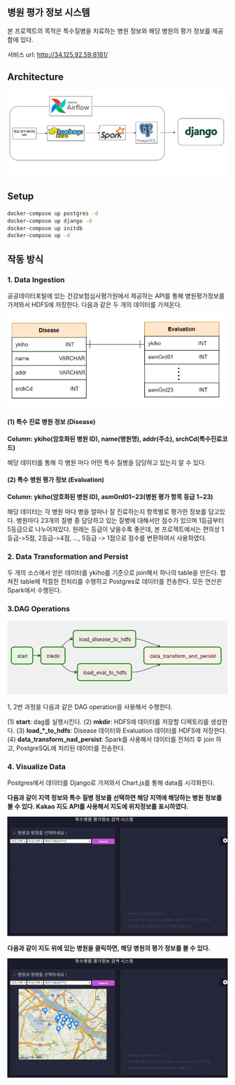 
## 병원 평가 정보 시스템

본 프로젝트의 목적은 특수질병을 치료하는 병원 정보와 해당 병원의 평가 정보를 제공함에 있다.

서비스 url: http://34.125.92.59:8181/

## Architecture

![readme.PNG](./img/readme.PNG)

## Setup

```bash
docker-compose up postgres -d
docker-compose up django -d
docker-compose up initdb
docker-compose up -d
```


## 작동 방식


### 1. Data Ingestion

공공데이터포털에 있는 건강보험심사평가원에서 제공하는 API를 통해 병원평가정보를 가져와서 HDFS에 저장한다. 다음과 같은 두 개의 데이터를 가져온다.

![readme.PNG](./img/datamodel.PNG)

#### (1) 특수 진료 병원 정보 (Disease)

**Column: ykiho(암호화된 병원 ID), name(병원명), addr(주소), srchCd(특수진료코드)**

해당 데이터를 통해 각 병원 마다 어떤 특수 질병을 담당하고 있는지 알 수 있다.

#### (2) 특수 병원 평가 정보 (Evaluation)

**Column: ykiho(암호화된 병원 ID), asmGrd01~23(병원 평가 항목 등급 1~23)**

해당 데이터는 각 병원 마다 병을 얼마나 잘 진료하는지 항목별로 평가한 정보를 담고있다. 병원마다 23개의 질병 중 담당하고 있는 질병에 대해서만 점수가 있으며 1등급부터 5등급으로 나누어져있다. 원래는 등급이 낮을수록 좋은데, 본 프로젝트에서는 편의상 1등급->5점, 2등급->4점, ..., 5등급 -> 1점으로 점수를 변환하여서 사용하였다.

### 2. Data Transformation and Persist

두 개의 소스에서 얻은 데이터를 ykiho를 기준으로 join해서 하나의 table을 만든다. 합쳐진 table에 적절한 전처리를 수행하고 Postgres로 데이터를 전송한다. 모든 연산은 Spark에서 수행된다.

### 3.DAG Operations

![readme.PNG](./img/dags.PNG)

1, 2번 과정을 다음과 같은 DAG operation을 사용해서 수행한다.

(1) **start**: dag를 실행시킨다.
(2) **mkdir**: HDFS에 데이터를 저장할 디렉토리를 생성한다.
(3) **load_*_to_hdfs**: Disease 데이터와 Evaluation 데이터를 HDFS에 저장한다.
(4) **data_transform_nad_persist**: Spark를 사용해서 데이터를 전처리 후 join 하고, PostgreSQL에 처리된 데이터를 전송한다.

### 4. Visualize Data

Postgres에서 데이터를 Django로 가져와서 Chart.js를 통해 data를 시각화한다. 

**다음과 같이 지역 정보와 특수 질병 정보를 선택하면 해당 지역에 해당하는 병원 정보를 볼 수 있다. Kakao 지도 API를 사용해서 지도에 위치정보를 표시하였다.**

![1.gif](./img/1.gif)

**다음과 같이 지도 위에 있는 병원을 클릭하면, 해당 병원의 평가 정보를 볼 수 있다.**

![2.gif](./img/2.gif)


